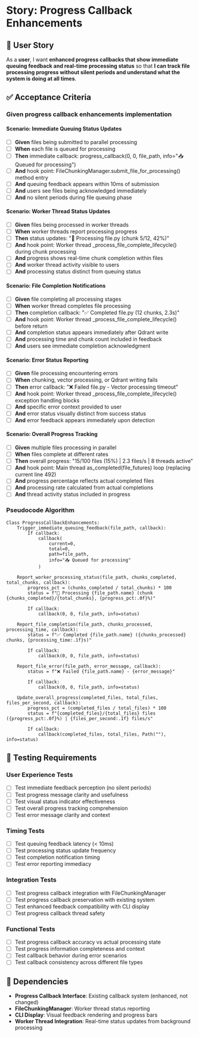 # Story: Progress Callback Enhancements

## 📖 User Story

As a **user**, I want **enhanced progress callbacks that show immediate queuing feedback and real-time processing status** so that **I can track file processing progress without silent periods and understand what the system is doing at all times**.

## ✅ Acceptance Criteria

### Given progress callback enhancements implementation

#### Scenario: Immediate Queuing Status Updates
- [ ] **Given** files being submitted to parallel processing
- [ ] **When** each file is queued for processing  
- [ ] **Then** immediate callback: progress_callback(0, 0, file_path, info="📥 Queued for processing")
- [ ] **And** hook point: FileChunkingManager.submit_file_for_processing() method entry
- [ ] **And** queuing feedback appears within 10ms of submission
- [ ] **And** users see files being acknowledged immediately
- [ ] **And** no silent periods during file queuing phase

#### Scenario: Worker Thread Status Updates
- [ ] **Given** files being processed in worker threads
- [ ] **When** worker threads report processing progress
- [ ] **Then** status updates: "🔄 Processing file.py (chunk 5/12, 42%)"
- [ ] **And** hook point: Worker thread _process_file_complete_lifecycle() during chunk processing
- [ ] **And** progress shows real-time chunk completion within files
- [ ] **And** worker thread activity visible to users
- [ ] **And** processing status distinct from queuing status

#### Scenario: File Completion Notifications
- [ ] **Given** file completing all processing stages
- [ ] **When** worker thread completes file processing
- [ ] **Then** completion callback: "✅ Completed file.py (12 chunks, 2.3s)"
- [ ] **And** hook point: Worker thread _process_file_complete_lifecycle() before return
- [ ] **And** completion status appears immediately after Qdrant write
- [ ] **And** processing time and chunk count included in feedback
- [ ] **And** users see immediate completion acknowledgment

#### Scenario: Error Status Reporting
- [ ] **Given** file processing encountering errors
- [ ] **When** chunking, vector processing, or Qdrant writing fails
- [ ] **Then** error callback: "❌ Failed file.py - Vector processing timeout"
- [ ] **And** hook point: Worker thread _process_file_complete_lifecycle() exception handling blocks
- [ ] **And** specific error context provided to user
- [ ] **And** error status visually distinct from success status
- [ ] **And** error feedback appears immediately upon detection

#### Scenario: Overall Progress Tracking
- [ ] **Given** multiple files processing in parallel
- [ ] **When** files complete at different rates
- [ ] **Then** overall progress: "15/100 files (15%) | 2.3 files/s | 8 threads active"
- [ ] **And** hook point: Main thread as_completed(file_futures) loop (replacing current line 492)
- [ ] **And** progress percentage reflects actual completed files
- [ ] **And** processing rate calculated from actual completions
- [ ] **And** thread activity status included in progress

### Pseudocode Algorithm

```
Class ProgressCallbackEnhancements:
    Trigger_immediate_queuing_feedback(file_path, callback):
        If callback:
            callback(
                current=0,
                total=0, 
                path=file_path,
                info="📥 Queued for processing"
            )
            
    Report_worker_processing_status(file_path, chunks_completed, total_chunks, callback):
        progress_pct = (chunks_completed / total_chunks) * 100
        status = f"🔄 Processing {file_path.name} (chunk {chunks_completed}/{total_chunks}, {progress_pct:.0f}%)"
        
        If callback:
            callback(0, 0, file_path, info=status)
            
    Report_file_completion(file_path, chunks_processed, processing_time, callback):
        status = f"✅ Completed {file_path.name} ({chunks_processed} chunks, {processing_time:.1f}s)"
        
        If callback:
            callback(0, 0, file_path, info=status)
            
    Report_file_error(file_path, error_message, callback):
        status = f"❌ Failed {file_path.name} - {error_message}"
        
        If callback:
            callback(0, 0, file_path, info=status)
            
    Update_overall_progress(completed_files, total_files, files_per_second, callback):
        progress_pct = (completed_files / total_files) * 100
        status = f"{completed_files}/{total_files} files ({progress_pct:.0f}%) | {files_per_second:.1f} files/s"
        
        If callback:
            callback(completed_files, total_files, Path(""), info=status)
```

## 🧪 Testing Requirements

### User Experience Tests
- [ ] Test immediate feedback perception (no silent periods)
- [ ] Test progress message clarity and usefulness
- [ ] Test visual status indicator effectiveness
- [ ] Test overall progress tracking comprehension
- [ ] Test error message clarity and context

### Timing Tests  
- [ ] Test queuing feedback latency (< 10ms)
- [ ] Test processing status update frequency
- [ ] Test completion notification timing
- [ ] Test error reporting immediacy

### Integration Tests
- [ ] Test progress callback integration with FileChunkingManager
- [ ] Test progress callback preservation with existing system
- [ ] Test enhanced feedback compatibility with CLI display
- [ ] Test progress callback thread safety

### Functional Tests
- [ ] Test progress callback accuracy vs actual processing state
- [ ] Test progress information completeness and context
- [ ] Test callback behavior during error scenarios
- [ ] Test callback consistency across different file types

## 🔗 Dependencies

- **Progress Callback Interface**: Existing callback system (enhanced, not changed)
- **FileChunkingManager**: Worker thread status reporting
- **CLI Display**: Visual feedback rendering and progress bars
- **Worker Thread Integration**: Real-time status updates from background processing